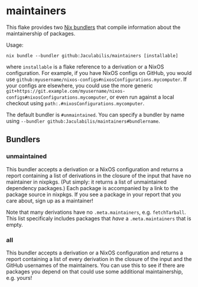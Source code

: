 # maintainers

This flake provides two [Nix bundlers](https://github.com/NixOS/bundlers) that compile information about the maintainership of packages.

Usage:

```
nix bundle --bundler github:Jaculabilis/maintainers [installable]
```

where `installable` is a flake reference to a derivation or a NixOS configuration. For example, if you have NixOS configs on GitHub, you would use `github:myusername/nixos-configs#nixosConfigurations.mycomputer`. If your configs are elsewhere, you could use the more generic `git+https://git.example.com/myusername/nixos-configs#nixosConfigurations.mycomputer`, or even run against a local checkout using `path:.#nixosConfigurations.mycomputer`.

The default bundler is `#unmaintained`. You can specify a bundler by name using `--bundler github:Jaculabilis/maintainers#bundlername`.

## Bundlers

### unmaintained

This bundler accepts a derivation or a NixOS configuration and returns a report containing a list of derivations in the closure of the input that have no maintainer in nixpkgs. (Put simply: it returns a list of unmaintained dependency packages.) Each package is accompanied by a link to the package source in nixpkgs. If you see a package in your report that you care about, sign up as a maintainer!

Note that many derivations have no `.meta.maintainers`, e.g. `fetchTarball`. This list specificaly includes packages that _have_ a `.meta.maintainers` that is empty.

### all

This bundler accepts a derivation or a NixOS configuration and returns a report containing a list of every derivation in the closure of the input and the GitHub usernames of the maintainers. You can use this to see if there are packages you depend on that could use some additional maintainership, e.g. yours!
